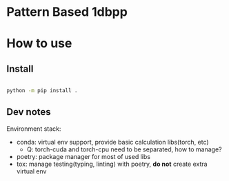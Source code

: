 # Pattern Based 1dbpp



# How to use

## Install

```bash

python -m pip install .
```


## Dev notes

Environment stack:
- conda: virtual env support, provide basic calculation libs(torch, etc)
    - Q: torch-cuda and torch-cpu need to be separated, how to manage?
- poetry: package manager for most of used libs
- tox: manage testing(typing, linting) with poetry, **do not** create extra virtual env

